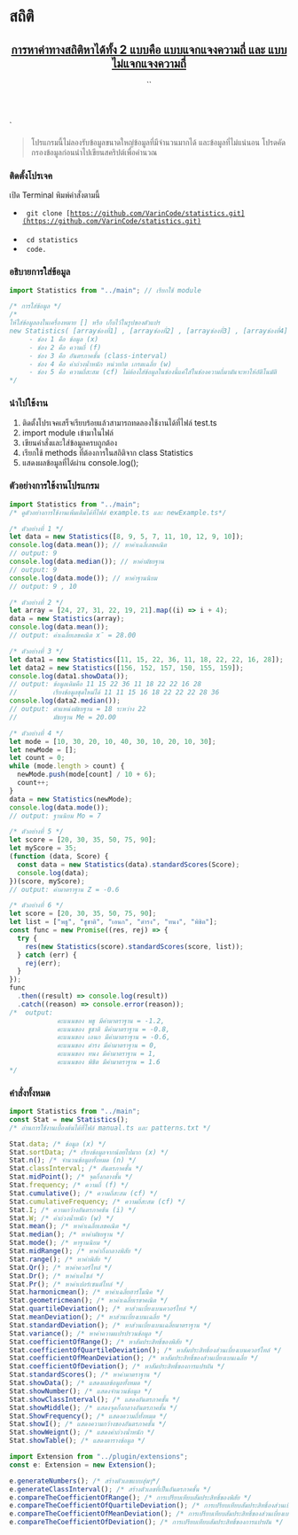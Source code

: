 # สถิติ

<header ><u><h2 align="center">การหาค่าทางสถิติหาได้ทั้ง 2 แบบคือ แบบแจกแจงความถี่ และ แบบไม่แจกแจงความถี่</h2></u>``</header>`

> โปรแกรมนี้ไม่ลองรับข้อมูลขนาดใหญ่ข้อมูลที่มีจำนวนมากได้ และข้อมูลที่ไม่แน่นอน โปรดคัดกรองข้อมูลก่อนนำไปเขียนสคริปต์เพื่อคำนวณ

### ติดตั้งโปรเจค

เปิด Terminal พิมพ์คำสั่งตามนี้

- <code> git clone [https://github.com/VarinCode/statistics.git](https://github.com/VarinCode/statistics.git) </code><br/>
- <code> cd statistics </code><br/>
- <code> code. </code>

### อธิบายการใส่ข้อมูล

```javascript
import Statistics from "../main"; // เรียกใช้ module

/* การใส่ข้อมูล */
/*
ให้ใส่ข้อมูลลงในเครื่องหมาย [] หรือ เก็บไว้ในรูปของตัวแปร
new Statistics( [arrayช่องที่1] , [arrayช่องที่2] , [arrayช่องที่3] , [arrayช่องที่4] );
     - ช่อง 1 คือ ข้อมูล (x)
     - ช่อง 2 คือ ความถี่ (f)
     - ช่อง 3 คือ อันตรภาคชั้น (class-interval)
     - ช่อง 4 คือ ค่าถ่วงน้ำหนัก หน่วยกิต เกรตเฉลี่ย (w)
     - ช่อง 5 คือ ความถี่สะสม (cf) ไม่ต้องใส่ข้อมูลในช่องนี้แค่ใส่ในช่องความถี่มามันจะหาให้อัติโนมัติ
*/
```

### นำไปใช้งาน

1. ติดตั้งโปรเจคเสร็จเรียบร้อยแล้วสามารถทดลองใช้งานได้ที่ไฟล์ test.ts
2. import module เข้ามาในไฟล์
3. เขียนคำสั่งและใส่ข้อมูลครบถูกต้อง
4. เรียกใช้ methods ที่ต้องการในสถิติจาก class Statistics
5. แสดงผลข้อมูลที่ได้ผ่าน console.log();

### ตัวอย่างการใช้งานโปรแกรม

```typescript
import Statistics from "../main";
/* ดูตัวอย่างการใช้งานเพิ่มเติมได้ที่ไฟล์ example.ts และ newExample.ts*/

/* ตัวอย่างที่ 1 */
let data = new Statistics([8, 9, 5, 7, 11, 10, 12, 9, 10]);
console.log(data.mean()); // หาค่าเฉลี่เลขคณิต
// output: 9
console.log(data.median()); // หาค่ามัธยฐาน
// output: 9
console.log(data.mode()); // หาค่าฐานนิยม
// output: 9 , 10

/* ตัวอย่างที่ 2 */
let array = [24, 27, 31, 22, 19, 21].map((i) => i + 4);
data = new Statistics(array);
console.log(data.mean());
// output: ค่าเฉลี่ยเลขคณิต x̄ = 28.00

/* ตัวอย่างที่ 3 */
let data1 = new Statistics([11, 15, 22, 36, 11, 18, 22, 22, 16, 28]);
let data2 = new Statistics([156, 152, 157, 150, 155, 159]);
console.log(data1.showData());
// output: ข้อมูลเดิมคือ 11 15 22 36 11 18 22 22 16 28
//         เรียงข้อมูลชุดใหม่ได้ 11 11 15 16 18 22 22 22 28 36
console.log(data2.median());
// output: ตำแหน่งมัธยฐาน = 18 ระหว่าง 22
//         มัธยฐาน Me = 20.00

/* ตัวอย่างที่ 4 */
let mode = [10, 30, 20, 10, 40, 30, 10, 20, 10, 30];
let newMode = [];
let count = 0;
while (mode.length > count) {
  newMode.push(mode[count] / 10 + 6);
  count++;
}
data = new Statistics(newMode);
console.log(data.mode());
// output: ฐานนิยม Mo = 7

/* ตัวอย่างที่ 5 */
let score = [20, 30, 35, 50, 75, 90];
let myScore = 35;
(function (data, Score) {
  const data = new Statistics(data).standardScores(Score);
  console.log(data);
})(score, myScore);
// output: ค่ามาตราฐาน Z = -0.6

/* ตัวอย่างที่ 6 */
let score = [20, 30, 35, 50, 75, 90];
let list = ["พธู", "ชูชาติ", "เอนก", "ดำรง", "ทนง", "พิชิต"];
const func = new Promise((res, rej) => {
  try {
    res(new Statistics(score).standardScores(score, list));
  } catch (err) {
    rej(err);
  }
});
func
  .then((result) => console.log(result))
  .catch((reason) => console.error(reason));
/*  output:
            คะแนนของ พธู มีค่ามาตราฐาน = -1.2,
            คะแนนของ ชูชาติ มีค่ามาตราฐาน = -0.8,
            คะแนนของ เอนก มีค่ามาตราฐาน = -0.6,
            คะแนนของ ดำรง มีค่ามาตราฐาน = 0,
            คะแนนของ ทนง มีค่ามาตราฐาน = 1,
            คะแนนของ พิชิต มีค่ามาตราฐาน = 1.6
*/
```

### คำสั่งทั้งหมด

```javascript
import Statistics from "../main";
const Stat = new Statistics();
/* อ่านการใช้งานเบื้องต้นได้ที่ไฟล์ manual.ts และ patterns.txt */

Stat.data; /* ข้อมูล (x) */
Stat.sortData; /* เรียงข้อมูลจากน้อยไปมาก (x) */
Stat.n(); /* จำนวนข้อมูลทั้งหมด (n) */
Stat.classInterval; /* อันตรภาคชั้น */
Stat.midPoint(); /* จุดกึ่งกลางชั้น */
Stat.frequency; /* ความถี่ (f) */
Stat.cumulative(); /* ความถี่สะสม (cf) */
Stat.cumulativeFrequency; /* ความถี่สะสม (cf) */
Stat.I; /* ความกว้างอันตรภาคช้น (i) */
Stat.W; /* ค่าถ่วงน้ำหนัก (w) */
Stat.mean(); /* หาค่าเฉลี่ยเลขคณิต */
Stat.median(); /* หาค่ามัธยฐาน */
Stat.mode(); /* หาฐานนิยม */
Stat.midRange(); /* หาค่ากึ่งกลางพิสัย */
Stat.range(); /* หาค่าพิสัย */
Stat.Qr(); /* หาค่าควอร์ไทล์ */
Stat.Dr(); /* หาค่าเดไซล์ */
Stat.Pr(); /* หาค่าเปอร์เซนต์ไทล์ */
Stat.harmonicmean(); /* หาค่าเฉลี่ยฮาร์โมนิค */
Stat.geometricmean(); /* หาค่าเฉลี่ยเรขาคณิต */
Stat.quartileDeviation(); /* หาส่วนเบี่ยงเบนควอร์ไทล์ */
Stat.meanDeviation(); /* หาส่วนเบี่ยงเบนเฉลี่ย */
Stat.standardDeviation(); /* หาส่วนเบี่ยงเบนเฉลี่ยมาตราฐาน */
Stat.variance(); /* หาค่าความแปรปรวนข้อมูล */
Stat.coefficientOfRange(); /* หาสัมประสิทธิ์ของพิสัย */
Stat.coefficientOfQuartileDeviation(); /* หาสัมประสิทธิ์องส่วนเบี่ยงเบนควอร์ไทล์ */
Stat.coefficientOfMeanDeviation(); /* หาสัมประสิทธิ์ของส่วนเบี่ยงเบนเฉลี่ย */
Stat.coefficientOfDeviation(); /* หาสัมประสิทธิ์ของการแปรผัน */
Stat.standardScores(); /* หาค่ามาตราฐาน */
Stat.showData(); /* แสดงผลข้อมูลทั้งหมด */
Stat.showNumber(); /* แสดงจำนวนข้อมูล */
Stat.showClassInterval(); /* แสดงอันตรภาคชั้น */
Stat.showMiddle(); /* แสดงจุดกึ่งกลางอันตรภาคชั้น */
Stat.ShowFrequency(); /* แสดงความถี่ทั้งหมด */
Stat.showI(); /* แสดงความกว้างของอันตรภาคชั้น */
Stat.showWeignt(); /* แสดงค่าถ่วงน้ำหนัก */
Stat.showTable(); /* แสดงตารางข้อมูล */

import Extension from "../plugin/extensions";
const e: Extension = new Extension();

e.generateNumbers(); /* สร้างตัวเลขแบบสุ่มๆ*/
e.generateClassInterval(); /* สร้างตัวเลขที่เป็นอันตรภาคชั้น */
e.compareTheCoefficientOfRange(); /* การเปรียบเทียบสัมประสิทธิ์ของพิสัย */
e.compareTheCoefficientOfQuartileDeviation(); /* การเปรียบเทียบสัมประสิทธิ์องส่วนเบี่ยงเบนควอร์ไทล์ */
e.compareTheCoefficientOfMeanDeviation(); /* การเปรียบเทียบสัมประสิทธิ์ของส่วนเบี่ยงเบนเฉลี่ย */
e.compareTheCoefficientOfDeviation(); /* การเปรียบเทียบสัมประสิทธิ์ของการแปรผัน */
```
